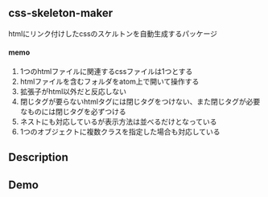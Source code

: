 css-skeleton-maker
--
htmlにリンク付けしたcssのスケルトンを自動生成するパッケージ
#### memo
1. 1つのhtmlファイルに関連するcssファイルは1つとする
2. htmlファイルを含むフォルダをatom上で開いて操作する
3. 拡張子がhtml以外だと反応しない
4. 閉じタグが要らないhtmlタグには閉じタグをつけない、また閉じタグが必要なものには閉じタグを必ずつける
5. ネストにも対応しているが表示方法は並べるだけとなっている
6. 1つのオブジェクトに複数クラスを指定した場合も対応している
## Description
## Demo
